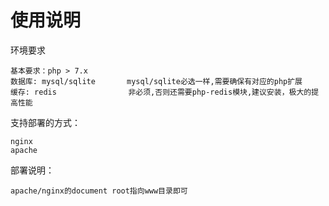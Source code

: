 # 使用说明

环境要求
    
    基本要求：php > 7.x 
    数据库: mysql/sqlite       mysql/sqlite必选一样,需要确保有对应的php扩展
    缓存: redis                非必须,否则还需要php-redis模块,建议安装，极大的提高性能
        

支持部署的方式：
    
    nginx
    apache

部署说明：
    
    apache/nginx的document root指向www目录即可
